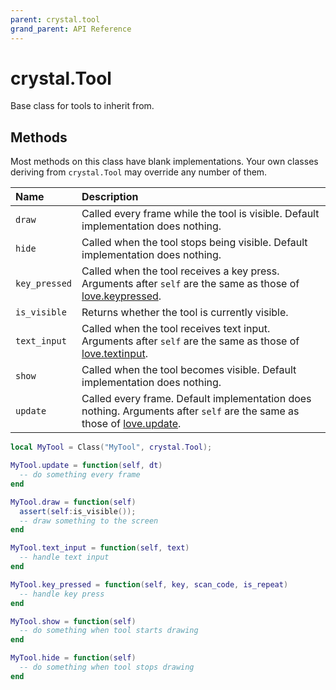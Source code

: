 ```yaml
---
parent: crystal.tool
grand_parent: API Reference
---
```


# crystal.Tool

Base class for tools to inherit from.

## Methods

Most methods on this class have blank implementations. Your own classes deriving from `crystal.Tool` may override any number of them.

| Name          | Description                                                                                                                                                  |
| :------------ | :----------------------------------------------------------------------------------------------------------------------------------------------------------- |
| `draw`        | Called every frame while the tool is visible. Default implementation does nothing.                                                                           |
| `hide`        | Called when the tool stops being visible. Default implementation does nothing.                                                                               |
| `key_pressed` | Called when the tool receives a key press. Arguments after `self` are the same as those of [love.keypressed](https://love2d.org/wiki/love.keypressed).       |
| `is_visible`  | Returns whether the tool is currently visible.                                                                                                               |
| `text_input`  | Called when the tool receives text input. Arguments after `self` are the same as those of [love.textinput](https://love2d.org/wiki/love.textinput).          |
| `show`        | Called when the tool becomes visible. Default implementation does nothing.                                                                                   |
| `update`      | Called every frame. Default implementation does nothing. Arguments after `self` are the same as those of [love.update](https://love2d.org/wiki/love.update). |

```lua
local MyTool = Class("MyTool", crystal.Tool);

MyTool.update = function(self, dt)
  -- do something every frame
end

MyTool.draw = function(self)
  assert(self:is_visible());
  -- draw something to the screen
end

MyTool.text_input = function(self, text)
  -- handle text input
end

MyTool.key_pressed = function(self, key, scan_code, is_repeat)
  -- handle key press
end

MyTool.show = function(self)
  -- do something when tool starts drawing
end

MyTool.hide = function(self)
  -- do something when tool stops drawing
end
```
